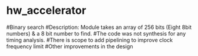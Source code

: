 # hw_accelerator
#Binary search
#Description: Module takes an array of 256 bits (Eight 8bit numbers) & a 8 bit number to find.
#The code was not synthesis for any timing analysis.
#There is scope to add pipelining to improve clock frequency limit
#Other improvements in the design
